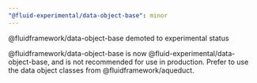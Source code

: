 ```yaml
---
"@fluid-experimental/data-object-base": minor
---
```


@fluidframework/data-object-base demoted to experimental status

@fluidframework/data-object-base is now @fluid-experimental/data-object-base, and is not recommended for use in production. Prefer to use the data object classes from @fluidframework/aqueduct.
